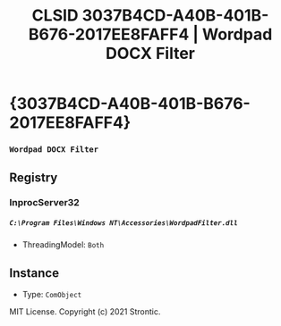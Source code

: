 ﻿---
title: "CLSID 3037B4CD-A40B-401B-B676-2017EE8FAFF4 | Wordpad DOCX Filter"
excerpt: What is COM-Object CLSID 3037B4CD-A40B-401B-B676-2017EE8FAFF4?
---

# {3037B4CD-A40B-401B-B676-2017EE8FAFF4}

### `Wordpad DOCX Filter`

## Registry


### InprocServer32

##### `C:\Program Files\Windows NT\Accessories\WordpadFilter.dll`
* ThreadingModel: `Both`

## Instance

* Type: `ComObject`

MIT License. Copyright (c) 2021 Strontic.


